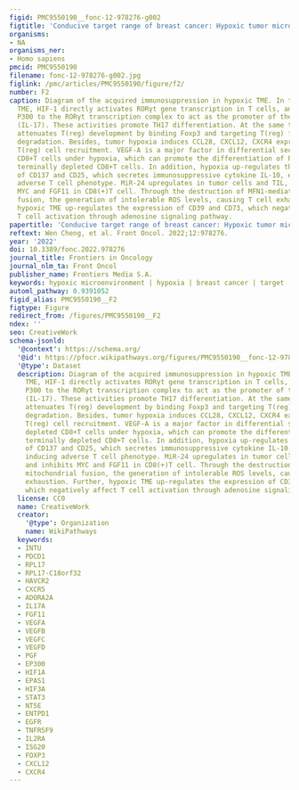 ```yaml
---
figid: PMC9550190__fonc-12-978276-g002
figtitle: 'Conducive target range of breast cancer: Hypoxic tumor microenvironment'
organisms:
- NA
organisms_ner:
- Homo sapiens
pmcid: PMC9550190
filename: fonc-12-978276-g002.jpg
figlink: /pmc/articles/PMC9550190/figure/f2/
number: F2
caption: Diagram of the acquired immunosuppression in hypoxic TME. In the hypoxic
  TME, HIF-1 directly activates RORγt gene transcription in T cells, and then recruits
  P300 to the RORγt transcription complex to act as the promoter of the TH17 gene
  (IL-17). These activities promote TH17 differentiation. At the same time, HIF-1
  attenuates T(reg) development by binding Foxp3 and targeting T(reg) for proteasomal
  degradation. Besides, tumor hypoxia induces CCL28, CXCL12, CXCR4 expression, enhancing
  T(reg) cell recruitment. VEGF-A is a major factor in differential secretion of depleted
  CD8+T cells under hypoxia, which can promote the differentiation of PD-1+TIM-3+CXCR5+
  terminally depleted CD8+T cells. In addition, hypoxia up-regulates the expression
  of CD137 and CD25, which secretes immunosuppressive cytokine IL-10, eventually inducing
  adverse T cell phenotype. MiR-24 upregulates in tumor cells and TIL, and inhibits
  MYC and FGF11 in CD8(+)T cell. Through the destruction of MFN1-mediated mitochondrial
  fusion, the generation of intolerable ROS levels, causing T cell exhaustion. Further,
  hypoxic TME up-regulates the expression of CD39 and CD73, which negatively affect
  T cell activation through adenosine signaling pathway.
papertitle: 'Conducive target range of breast cancer: Hypoxic tumor microenvironment.'
reftext: Wen Cheng, et al. Front Oncol. 2022;12:978276.
year: '2022'
doi: 10.3389/fonc.2022.978276
journal_title: Frontiers in Oncology
journal_nlm_ta: Front Oncol
publisher_name: Frontiers Media S.A.
keywords: hypoxic microenvironment | hypoxia | breast cancer | target | drug resistance
automl_pathway: 0.9391052
figid_alias: PMC9550190__F2
figtype: Figure
redirect_from: /figures/PMC9550190__F2
ndex: ''
seo: CreativeWork
schema-jsonld:
  '@context': https://schema.org/
  '@id': https://pfocr.wikipathways.org/figures/PMC9550190__fonc-12-978276-g002.html
  '@type': Dataset
  description: Diagram of the acquired immunosuppression in hypoxic TME. In the hypoxic
    TME, HIF-1 directly activates RORγt gene transcription in T cells, and then recruits
    P300 to the RORγt transcription complex to act as the promoter of the TH17 gene
    (IL-17). These activities promote TH17 differentiation. At the same time, HIF-1
    attenuates T(reg) development by binding Foxp3 and targeting T(reg) for proteasomal
    degradation. Besides, tumor hypoxia induces CCL28, CXCL12, CXCR4 expression, enhancing
    T(reg) cell recruitment. VEGF-A is a major factor in differential secretion of
    depleted CD8+T cells under hypoxia, which can promote the differentiation of PD-1+TIM-3+CXCR5+
    terminally depleted CD8+T cells. In addition, hypoxia up-regulates the expression
    of CD137 and CD25, which secretes immunosuppressive cytokine IL-10, eventually
    inducing adverse T cell phenotype. MiR-24 upregulates in tumor cells and TIL,
    and inhibits MYC and FGF11 in CD8(+)T cell. Through the destruction of MFN1-mediated
    mitochondrial fusion, the generation of intolerable ROS levels, causing T cell
    exhaustion. Further, hypoxic TME up-regulates the expression of CD39 and CD73,
    which negatively affect T cell activation through adenosine signaling pathway.
  license: CC0
  name: CreativeWork
  creator:
    '@type': Organization
    name: WikiPathways
  keywords:
  - INTU
  - PDCD1
  - RPL17
  - RPL17-C18orf32
  - HAVCR2
  - CXCR5
  - ADORA2A
  - IL17A
  - FGF11
  - VEGFA
  - VEGFB
  - VEGFC
  - VEGFD
  - PGF
  - EP300
  - HIF1A
  - EPAS1
  - HIF3A
  - STAT3
  - NT5E
  - ENTPD1
  - EGFR
  - TNFRSF9
  - IL2RA
  - ISG20
  - FOXP3
  - CXCL12
  - CXCR4
---
```

